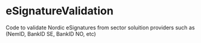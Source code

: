 # eSignatureValidation
Code to validate Nordic eSignatures from sector soluition providers such as (NemID, BankID SE, BankID NO, etc)
